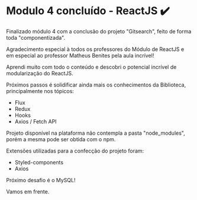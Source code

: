 # Modulo 4 concluído - ReactJS :heavy_check_mark:

Finalizado módulo 4 com a conclusão do projeto "Gitsearch", feito de forma toda "componentizada".

Agradecimento especial à todos os professores do Módulo de ReactJS e em especial ao professor Matheus Benites pela aula incrível!

Aprendi muito com todo o conteúdo e descobri o potencial incrível de modularização do ReactJS.

Próximos passos é solidificar ainda mais os conhecimentos da Biblioteca, principalmente nos tópicos:

* Flux
* Redux
* Hooks
* Axios / Fetch API



Projeto disponível na plataforma não contempla a pasta "node_modules", porém a mesma pode ser obtida com o npm.

Extensões utilizadas para a confecção do projeto foram:

* Styled-components
* Axios



Próximo desafio é o MySQL!

Vamos em frente.

